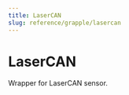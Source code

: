 ```yaml
---
title: LaserCAN
slug: reference/grapple/lasercan
---
```


# LaserCAN

Wrapper for LaserCAN sensor.

